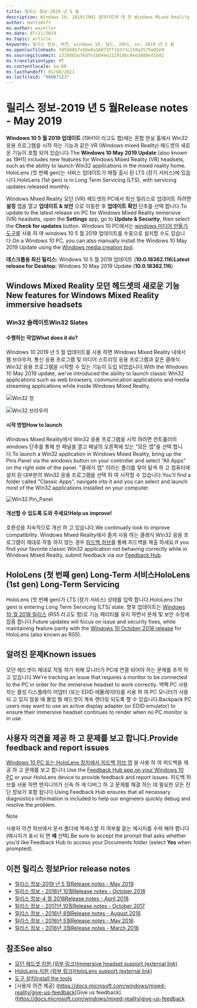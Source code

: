 ```yaml
---
title: 릴리스 정보-2019 년 5 월
description: Windows 10, 2019/19H1 업데이트에 대 한 Windows Mixed Reality 릴리스 정보를 최신 상태로 유지 합니다.
author: mattzmsft
ms.author: mazeller
ms.date: 07/11/2019
ms.topic: article
keywords: 릴리스 정보, 버전, windows 10, 빌드, 19h1, os, 2019 년 5 월
ms.openlocfilehash: fd5688b7c68e0a16873ff153f3c158a3575e02e9
ms.sourcegitcommit: 2329db5a76dfe1b844e21291dbc8ee3888ed1b81
ms.translationtype: MT
ms.contentlocale: ko-KR
ms.lasthandoff: 01/08/2021
ms.locfileid: "98007123"
---
```

# <a name="release-notes---may-2019"></a><span data-ttu-id="917ea-104">릴리스 정보-2019 년 5 월</span><span class="sxs-lookup"><span data-stu-id="917ea-104">Release notes - May 2019</span></span>

<span data-ttu-id="917ea-105">**Windows 10 5 월 2019 업데이트** (19H1이 라고도 함)에는 혼합 현실 홈에서 Win32 응용 프로그램을 시작 하는 기능과 같은 VR (Windows mixed Reality) 헤드셋의 새로운 기능이 포함 되어 있습니다.</span><span class="sxs-lookup"><span data-stu-id="917ea-105">The **Windows 10 May 2019 Update** (also known as 19H1) includes new features for Windows Mixed Reality (VR) headsets, such as the ability to launch Win32 applications in the mixed reality home.</span></span> <span data-ttu-id="917ea-106">HoloLens (첫 번째 gen)는 서비스 업데이트가 매월 출시 된 LTS (장기 서비스)에 있습니다.</span><span class="sxs-lookup"><span data-stu-id="917ea-106">HoloLens (1st gen) is in Long Term Servicing (LTS), with servicing updates released monthly.</span></span>

<span data-ttu-id="917ea-107">Windows Mixed Reality 모던 (VR) 헤드셋의 PC에서 최신 릴리스로 업데이트 하려면 **설정** 앱을 열고 **업데이트 & 보안** 으로 이동한 후 **업데이트 확인** 단추를 선택 합니다.</span><span class="sxs-lookup"><span data-stu-id="917ea-107">To update to the latest release on PC for Windows Mixed Reality immersive (VR) headsets, open the **Settings** app, go to **Update & Security**, then select the **Check for updates** button.</span></span> <span data-ttu-id="917ea-108">Windows 10 PC에서는 [windows 미디어 만들기 도구](https://www.microsoft.com/software-download/windows10)를 사용 하 여 windows 10 5 월 2019 업데이트를 수동으로 설치할 수도 있습니다.</span><span class="sxs-lookup"><span data-stu-id="917ea-108">On a Windows 10 PC, you can also manually install the Windows 10 May 2019 Update using the [Windows media creation tool](https://www.microsoft.com/software-download/windows10).</span></span>

<span data-ttu-id="917ea-109">**데스크톱용 최신 릴리스:** Windows 10 5 월 2019 업데이트 (**10.0.18362.116**)</span><span class="sxs-lookup"><span data-stu-id="917ea-109">**Latest release for Desktop:** Windows 10 May 2019 Update (**10.0.18362.116**)</span></span><br>

## <a name="new-features-for-windows-mixed-reality-immersive-headsets"></a><span data-ttu-id="917ea-110">Windows Mixed Reality 모던 헤드셋의 새로운 기능</span><span class="sxs-lookup"><span data-stu-id="917ea-110">New features for Windows Mixed Reality immersive headsets</span></span>

### <a name="win32-slates"></a><span data-ttu-id="917ea-111">Win32 슬레이트</span><span class="sxs-lookup"><span data-stu-id="917ea-111">Win32 Slates</span></span>

#### <a name="what-does-it-do"></a><span data-ttu-id="917ea-112">수행하는 작업</span><span class="sxs-lookup"><span data-stu-id="917ea-112">What does it do?</span></span> 
<span data-ttu-id="917ea-113">Windows 10 2019 년 5 월 업데이트를 사용 하면 Windows Mixed Reality 내에서 웹 브라우저, 통신 응용 프로그램 및 미디어 스트리밍 응용 프로그램과 같은 클래식 Win32 응용 프로그램을 시작할 수 있는 기능이 도입 되었습니다.</span><span class="sxs-lookup"><span data-stu-id="917ea-113">With the Windows 10 May 2019 update, we've introduced the ability to launch classic Win32 applications such as web browsers, communication applications and media streaming applications while inside Windows Mixed Reality.</span></span> 

![Win32 창](images/mr-win32-slates-1.png)

![Win32 브라우저](images/mr-win32-slates-2.png)

#### <a name="how-to-launch"></a><span data-ttu-id="917ea-116">시작 방법</span><span class="sxs-lookup"><span data-stu-id="917ea-116">How to launch</span></span>
<span data-ttu-id="917ea-117">Windows Mixed Reality에서 Win32 응용 프로그램을 시작 하려면 컨트롤러의 windows 단추를 통해 핀 패널을 열고 패널의 오른쪽에 있는 "모든 앱"을 선택 합니다.</span><span class="sxs-lookup"><span data-stu-id="917ea-117">To launch a Win32 application in Windows Mixed Reality, bring up the Pins Panel via the windows button on your controller and select “All Apps” on the right side of the panel.</span></span>  <span data-ttu-id="917ea-118">"클래식 앱" 이라는 폴더를 찾아 탐색 하 고 컴퓨터에 설치 된 대부분의 Win32 응용 프로그램을 선택 하 여 시작할 수 있습니다.</span><span class="sxs-lookup"><span data-stu-id="917ea-118">You'll find a folder called "Classic Apps", navigate into it and you can select and launch most of the Win32 applications installed on your computer.</span></span>

![Win32 Pin_Panel](images/mr-win32-slates-pinspanel.png)

#### <a name="help-us-improve"></a><span data-ttu-id="917ea-120">개선할 수 있도록 도와 주세요!</span><span class="sxs-lookup"><span data-stu-id="917ea-120">Help us improve!</span></span>
<span data-ttu-id="917ea-121">호환성을 지속적으로 개선 하 고 있습니다.</span><span class="sxs-lookup"><span data-stu-id="917ea-121">We continually look to improve compatibility.</span></span>  <span data-ttu-id="917ea-122">Windows Mixed Reality에서 즐겨 사용 하는 클래식 Win32 응용 프로그램이 제대로 작동 하지 않는 경우 [피드백 허브](https://support.microsoft.com//help/4021566/windows-10-send-feedback-to-microsoft-with-feedback-hub)를 통해 피드백을 제출 하세요.</span><span class="sxs-lookup"><span data-stu-id="917ea-122">If you find your favorite classic Win32 application not behaving correctly while in Windows Mixed Reality, submit feedback via our [Feedback Hub](https://support.microsoft.com//help/4021566/windows-10-send-feedback-to-microsoft-with-feedback-hub).</span></span>

## <a name="hololens-1st-gen-long-term-servicing"></a><span data-ttu-id="917ea-123">HoloLens (첫 번째 gen) Long-Term 서비스</span><span class="sxs-lookup"><span data-stu-id="917ea-123">HoloLens (1st gen) Long-Term Servicing</span></span>

<span data-ttu-id="917ea-124">HoloLens (첫 번째 gen)가 LTS (장기 서비스) 상태를 입력 합니다.</span><span class="sxs-lookup"><span data-stu-id="917ea-124">HoloLens (1st gen) is entering Long Term Servicing (LTS) state.</span></span> <span data-ttu-id="917ea-125">향후 업데이트는 [Windows 10 월 2018 릴리스](release-notes-october-2018.md) (RS5 라고도 함)로 기능 패리티를 유지 하면서 문제 및 보안 수정에 집중 합니다.</span><span class="sxs-lookup"><span data-stu-id="917ea-125">Future updates will focus on issue and security fixes, while maintaining feature parity with the [Windows 10 October 2018 release](release-notes-october-2018.md) for HoloLens (also known as RS5).</span></span> 

## <a name="known-issues"></a><span data-ttu-id="917ea-126">알려진 문제</span><span class="sxs-lookup"><span data-stu-id="917ea-126">Known issues</span></span>

<span data-ttu-id="917ea-127">모던 헤드셋이 제대로 작동 하기 위해 모니터가 PC에 연결 되어야 하는 문제를 추적 하 고 있습니다.</span><span class="sxs-lookup"><span data-stu-id="917ea-127">We're tracking an issue that requires a monitor to be connected to the PC in order for the immersive headset to work correctly.</span></span> <span data-ttu-id="917ea-128">백팩 PC 사용자는 활성 디스플레이 어댑터 (또는 EDID 에뮬레이터)를 사용 하 여 PC 모니터가 사용 되 고 있지 않을 때 몰입 형 헤드셋이 계속 렌더링 되도록 할 수 있습니다.</span><span class="sxs-lookup"><span data-stu-id="917ea-128">Backpack PC users may want to use an active display adapter (or EDID emulator) to ensure their immersive headset continues to render when no PC monitor is in use.</span></span> 

## <a name="provide-feedback-and-report-issues"></a><span data-ttu-id="917ea-129">사용자 의견을 제공 하 고 문제를 보고 합니다.</span><span class="sxs-lookup"><span data-stu-id="917ea-129">Provide feedback and report issues</span></span>

<span data-ttu-id="917ea-130">[Windows 10 PC 또는 HoloLens 장치에서 피드백 허브 앱](https://docs.microsoft.com/windows/mixed-reality/give-us-feedback) 을 사용 하 여 피드백을 제공 하 고 문제를 보고 합니다.</span><span class="sxs-lookup"><span data-stu-id="917ea-130">Use the [Feedback Hub app on your Windows 10 PC](https://docs.microsoft.com/windows/mixed-reality/give-us-feedback) or your HoloLens device to provide feedback and report issues.</span></span> <span data-ttu-id="917ea-131">피드백 허브를 사용 하면 엔지니어가 신속 하 게 디버그 하 고 문제를 해결 하는 데 필요한 모든 진단 정보가 포함 됩니다.</span><span class="sxs-lookup"><span data-stu-id="917ea-131">Using Feedback Hub ensures that all necessary diagnostics information is included to help our engineers quickly debug and resolve the problem.</span></span>

>[!NOTE]
><span data-ttu-id="917ea-132">사용자 의견 허브에서 문서 폴더에 액세스할 지 여부를 묻는 메시지를 수락 해야 합니다 (메시지가 표시 되 면 **예** 선택).</span><span class="sxs-lookup"><span data-stu-id="917ea-132">Be sure to accept the prompt that asks whether you’d like Feedback Hub to access your Documents folder (select **Yes** when prompted).</span></span>

## <a name="prior-release-notes"></a><span data-ttu-id="917ea-133">이전 릴리스 정보</span><span class="sxs-lookup"><span data-stu-id="917ea-133">Prior release notes</span></span>

* [<span data-ttu-id="917ea-134">릴리스 정보-2019 년 5 월</span><span class="sxs-lookup"><span data-stu-id="917ea-134">Release notes - May 2019</span></span>](release-notes-may-2019.md)
* [<span data-ttu-id="917ea-135">릴리스 정보 - 2018년 10월</span><span class="sxs-lookup"><span data-stu-id="917ea-135">Release notes - October 2018</span></span>](release-notes-october-2018.md)
* [<span data-ttu-id="917ea-136">릴리스 정보-4 월 2018</span><span class="sxs-lookup"><span data-stu-id="917ea-136">Release notes - April 2018</span></span>](release-notes-april-2018.md)
* [<span data-ttu-id="917ea-137">릴리스 정보 - 2017년 10월</span><span class="sxs-lookup"><span data-stu-id="917ea-137">Release notes - October 2017</span></span>](release-notes-october-2017.md)
* [<span data-ttu-id="917ea-138">릴리스 정보 - 2016년 8월</span><span class="sxs-lookup"><span data-stu-id="917ea-138">Release notes - August 2016</span></span>](release-notes-august-2016.md)
* [<span data-ttu-id="917ea-139">릴리스 정보 - 2016년 5월</span><span class="sxs-lookup"><span data-stu-id="917ea-139">Release notes - May 2016</span></span>](release-notes-may-2016.md)
* [<span data-ttu-id="917ea-140">릴리스 정보 - 2016년 3월</span><span class="sxs-lookup"><span data-stu-id="917ea-140">Release notes - March 2016</span></span>](release-notes-march-2016.md)

## <a name="see-also"></a><span data-ttu-id="917ea-141">참조</span><span class="sxs-lookup"><span data-stu-id="917ea-141">See also</span></span>
* [<span data-ttu-id="917ea-142">모던 헤드셋 지원 (외부 링크)</span><span class="sxs-lookup"><span data-stu-id="917ea-142">Immersive headset support (external link)</span></span>](https://docs.microsoft.com/windows/mixed-reality/enthusiast-guide/troubleshooting-windows-mixed-reality)
* [<span data-ttu-id="917ea-143">HoloLens 지원 (외부 링크)</span><span class="sxs-lookup"><span data-stu-id="917ea-143">HoloLens support (external link)</span></span>](https://support.microsoft.com/products/hololens)
* [<span data-ttu-id="917ea-144">도구 설치</span><span class="sxs-lookup"><span data-stu-id="917ea-144">Install the tools</span></span>](https://docs.microsoft.com/windows/mixed-reality/develop/install-the-tools)
* <span data-ttu-id="917ea-145">[사용자 의견 제공] (https://docs.microsoft.com/windows/mixed-reality/give-us-feedback</span><span class="sxs-lookup"><span data-stu-id="917ea-145">[Give us feedback](https://docs.microsoft.com/windows/mixed-reality/give-us-feedback</span></span>

